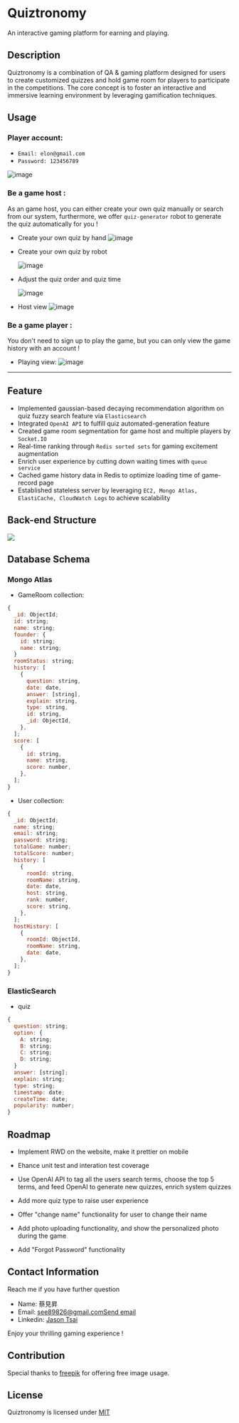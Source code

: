 # Quiztronomy

An interactive gaming platform for earning and playing.

## Description

Quiztronomy is a combination of QA & gaming platform designed for users to create customized quizzes and hold game room for players to participate in the competitions. The core concept is to foster an interactive and immersive learning environment by leveraging gamification techniques.

## Usage

### Player account:

- `Email: elon@gmail.com `
- `Password: 123456789 `

![image](https://quiztronomy.xyz/img/login.gif)

### Be a game host :

As an game host, you can either create your own quiz manually or search from our system, furthermore, we offer `quiz-generator` robot to generate the quiz automatically for you !

- Create your own quiz by hand
  ![image](https://quiztronomy.xyz/img/manal-generate.gif)
- Create your own quiz by robot

  ![image](https://quiztronomy.xyz/img/ai-generate.gif)

- Adjust the quiz order and quiz time

  ![image](https://quiztronomy.xyz/img/prepare.gif)

- Host view
  ![image](https://quiztronomy.xyz/img/host.gif)

### Be a game player :

You don't need to sign up to play the game, but you can only view the game history with an account !

- Playing view:
  ![image](https://quiztronomy.xyz/img/player.gif)

---

## Feature

- Implemented gaussian-based decaying recommendation algorithm on quiz fuzzy search feature via `Elasticsearch`
- Integrated `OpenAI API` to fulfill quiz automated-generation feature
- Created game room segmentation for game host and multiple players by `Socket.IO`
- Real-time ranking through `Redis sorted sets` for gaming excitement augmentation
- Enrich user experience by cutting down waiting times with `queue service`
- Cached game history data in Redis to optimize loading time of game-record page
- Established stateless server by leveraging `EC2, Mongo Atlas, ElastiCache, CloudWatch Logs` to achieve scalability

## Back-end Structure

<img src="https://quiztronomy.xyz/img/structure.png">

## Database Schema

### Mongo Atlas

- GameRoom collection:

```js
{
  _id: ObjectId;
  id: string;
  name: string;
  founder: {
    id: string;
    name: string;
  }
  roomStatus: string;
  history: [
    {
      question: string,
      date: date,
      answer: [string],
      explain: string,
      type: string,
      id: string,
      _id: ObjectId,
    },
  ];
  score: [
    {
      id: string,
      name: string,
      score: number,
    },
  ];
}
```

- User collection:

```js
{
  _id: ObjectId;
  name: string;
  email: string;
  password: string;
  totalGame: number;
  totalScore: number;
  history: [
    {
      roomId: string,
      roomName: string,
      date: date,
      host: string,
      rank: number,
      score: string,
    },
  ];
  hostHistory: [
    {
      roomId: ObjectId,
      roomName: string,
      date: date,
    },
  ];
}
```

### ElasticSearch

- quiz

```js
{
  question: string;
  option: {
    A: string;
    B: string;
    C: string;
    D: string;
  }
  answer: [string];
  explain: string;
  type: string;
  timestamp: date;
  createTime: date;
  popularity: number;
}
```

## Roadmap

- Implement RWD on the website, make it prettier on mobile

- Ehance unit test and interation test coverage
- Use OpenAI API to tag all the users search terms, choose the top 5 terms, and feed OpenAI to generate new quizzes, enrich system quizzes

- Add more quiz type to raise user experience

- Offer "change name" functionality for user to change their name

- Add photo uploading functionality, and show the personalized photo during the game

- Add "Forgot Password" functionality

## Contact Information

Reach me if you have further question

- Name: 蔡見昇
- Email: see89826@gmail.com<span><a href="mailto:see89826@gmail.com">Send email</a></span>
- Linkedin: [Jason Tsai](https://www.linkedin.com/in/jason-tsai-812b14200/)

Enjoy your thrilling gaming experience !

## Contribution

Special thanks to <span><a href="https://www.freepik.com/"> freepik</a></span> for offering free image usage.

## License

Quiztronomy is licensed under <span><a href="https://github.com/Jason082666/Quiztronomy/blob/main/LICENSE">MIT</a></span>
